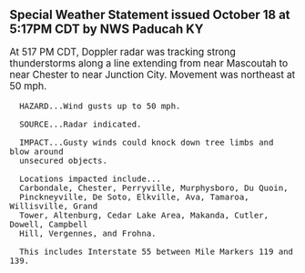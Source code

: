 <p>
   <h2>Special Weather Statement issued October 18 at 5:17PM CDT by NWS Paducah KY</h2>
   <div style="font-size:120%">At 517 PM CDT, Doppler radar was tracking strong thunderstorms along
      a line extending from near Mascoutah to near Chester to near Junction
      City. Movement was northeast at 50 mph.
      
      HAZARD...Wind gusts up to 50 mph.
      
      SOURCE...Radar indicated.
      
      IMPACT...Gusty winds could knock down tree limbs and blow around
      unsecured objects.
      
      Locations impacted include...
      Carbondale, Chester, Perryville, Murphysboro, Du Quoin,
      Pinckneyville, De Soto, Elkville, Ava, Tamaroa, Willisville, Grand
      Tower, Altenburg, Cedar Lake Area, Makanda, Cutler, Dowell, Campbell
      Hill, Vergennes, and Frohna.
      
      This includes Interstate 55 between Mile Markers 119 and 139.
   </div>
</p>